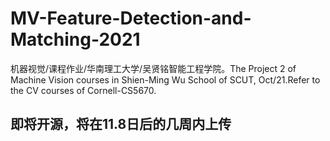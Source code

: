 # MV-Feature-Detection-and-Matching-2021
机器视觉/课程作业/华南理工大学/吴贤铭智能工程学院。The Project 2 of Machine Vision courses in Shien-Ming Wu School  of SCUT, Oct/21.Refer to the CV courses of Cornell-CS5670.
## 即将开源，将在11.8日后的几周内上传

